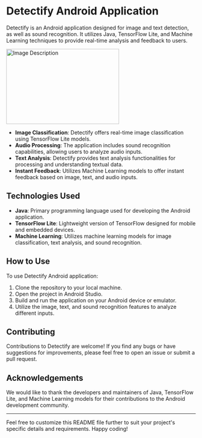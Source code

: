 # Detectify Android Application

Detectify is an Android application designed for image
 and text detection, as well as sound recognition. It utilizes Java, TensorFlow Lite, and Machine Learning techniques to provide real-time analysis and feedback to users.

<img src="![WhatsApp Image 2024-02-08 at 16 30 59_ad530bf0](https://github.com/abhayjoshi201/ML-app/assets/105213625/c74dc9fb-315d-46ad-a926-8be14e68da76)
" alt="Image Description" width="300" height="200">


- **Image Classification**: Detectify offers real-time image classification using TensorFlow Lite models.
- **Audio Processing**: The application includes sound recognition capabilities, allowing users to analyze audio inputs.
- **Text Analysis**: Detectify provides text analysis functionalities for processing and understanding textual data.
- **Instant Feedback**: Utilizes Machine Learning models to offer instant feedback based on image, text, and audio inputs.

## Technologies Used

- **Java**: Primary programming language used for developing the Android application.
- **TensorFlow Lite**: Lightweight version of TensorFlow designed for mobile and embedded devices.
- **Machine Learning**: Utilizes machine learning models for image classification, text analysis, and sound recognition.

## How to Use

To use Detectify Android application:

1. Clone the repository to your local machine.
2. Open the project in Android Studio.
3. Build and run the application on your Android device or emulator.
4. Utilize the image, text, and sound recognition features to analyze different inputs.

## Contributing

Contributions to Detectify are welcome! If you find any bugs or have suggestions for improvements, please feel free to open an issue or submit a pull request.

## Acknowledgements

We would like to thank the developers and maintainers of Java, TensorFlow Lite, and Machine Learning models for their contributions to the Android development community.

---

Feel free to customize this README file further to suit your project's specific details and requirements. Happy coding!
